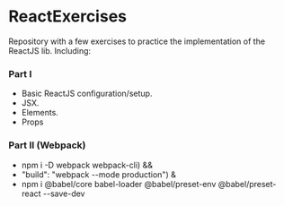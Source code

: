 # ReactExercises
Repository with a few exercises to practice the implementation of the ReactJS lib. Including: 

### Part I
- Basic ReactJS configuration/setup.
- JSX.
- Elements.
- Props

### Part II (Webpack)
- npm i -D webpack webpack-cli) &&
- "build": "webpack --mode production") &
- npm i @babel/core babel-loader @babel/preset-env @babel/preset-react --save-dev
